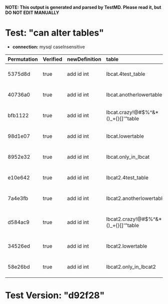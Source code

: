 **NOTE: This output is generated and parsed by TestMD. Please read it, but DO NOT EDIT MANUALLY**

# Test: "can alter tables" #

- **connection:** mysql caseInsensitive

| Permutation | Verified | newDefinition | table                                | OPERATIONS
| :---------- | :------- | :------------ | :----------------------------------- | :------
| 5375d8d     | true     | add id int    | lbcat.4test_table                    | **plan**: ALTER TABLE `lbcat`.`4test_table` add id int
| 40736a0     | true     | add id int    | lbcat.anotherlowertable              | **plan**: ALTER TABLE `lbcat`.`anotherlowertable` add id int
| bfb1122     | true     | add id int    | lbcat.crazy!@#\$%^&*()_+{}[]'"table  | **plan**: ALTER TABLE `lbcat`.`crazy!@#\$%^&*()_+{}[]'"table` add id int
| 98d1e07     | true     | add id int    | lbcat.lowertable                     | **plan**: ALTER TABLE `lbcat`.`lowertable` add id int
| 8952e32     | true     | add id int    | lbcat.only_in_lbcat                  | **plan**: ALTER TABLE `lbcat`.`only_in_lbcat` add id int
| e10e642     | true     | add id int    | lbcat2.4test_table                   | **plan**: ALTER TABLE `lbcat2`.`4test_table` add id int
| 7a4e3fb     | true     | add id int    | lbcat2.anotherlowertable             | **plan**: ALTER TABLE `lbcat2`.`anotherlowertable` add id int
| d584ac9     | true     | add id int    | lbcat2.crazy!@#\$%^&*()_+{}[]'"table | **plan**: ALTER TABLE `lbcat2`.`crazy!@#\$%^&*()_+{}[]'"table` add id int
| 34526ed     | true     | add id int    | lbcat2.lowertable                    | **plan**: ALTER TABLE `lbcat2`.`lowertable` add id int
| 58e26bd     | true     | add id int    | lbcat2.only_in_lbcat2                | **plan**: ALTER TABLE `lbcat2`.`only_in_lbcat2` add id int

# Test Version: "d92f28" #